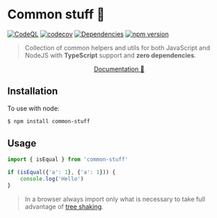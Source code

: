 # Common stuff 🔨

[![CodeQL](https://github.com/KiraLT/common-stuff/actions/workflows/codeql-analysis.yml/badge.svg)](https://github.com/KiraLT/common-stuff/actions/workflows/codeql-analysis.yml)
[![codecov](https://codecov.io/gh/KiraLT/common-stuff/branch/main/graph/badge.svg?token=E599EPAOPM)](https://codecov.io/gh/KiraLT/common-stuff)
[![Dependencies](https://david-dm.org/KiraLT/common-stuff.svg)](https://david-dm.org/KiraLT/common-stuff)
[![npm version](https://badge.fury.io/js/common-stuff.svg)](https://www.npmjs.com/package/common-stuff)

> Collection of common helpers and utils for both JavaScript and NodeJS with **TypeScript** support and **zero dependencies**.

<p align="center">
    <a href="https://kiralt.github.io/common-stuff/" target="_blank">Documentation 📘</a>
</p>

## Installation

To use with node:

```bash
$ npm install common-stuff
```

## Usage

```typescript
import { isEqual } from 'common-stuff'

if (isEqual({'a': 1}, {'a': 1})) {
    console.log('Hello')
}
```

> In a browser always import only what is necessary to take full advantage of [tree shaking](https://developers.google.com/web/fundamentals/performance/optimizing-javascript/tree-shaking).
